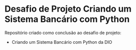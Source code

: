 # Desafio de Projeto Criando um Sistema Bancário com Python
Repositório criado como conclusão ao desafio de projeto: 
- Criando um Sistema Bancário com Python da DIO 
